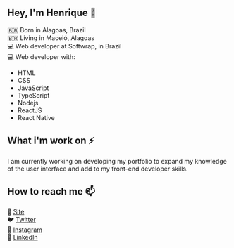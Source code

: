 ## Hey, I'm Henrique 👋

🇧🇷 Born in Alagoas, Brazil<br>
🇧🇷 Living in Maceió, Alagoas <br>
💻 Web developer at Softwrap, in Brazil <br>
💻 Web developer with:
  - HTML
  - CSS
  - JavaScript
  - TypeScript
  - Nodejs
  - ReactJS
  - React Native
  
## What i'm work on ⚡

I am currently working on developing my portfolio to expand my knowledge of the user interface and add to my front-end developer skills.

## How to reach me 📫

🚀 [Site](https://henryxavierb.github.io/dev-portfolio/) <br>
🐦 [Twitter](https://twitter.com/Henry_bhx) <br>
📸 [Instagram](https://www.instagram.com/bh_xavier) <br>
💼 [LinkedIn](https://www.linkedin.com/in/henrique-barros-xavier-706a04178/)

<!--
**Henryxavierb/henryxavierb** is a ✨ _special_ ✨ repository because its `README.md` (this file) appears on your GitHub profile.

Here are some ideas to get you started:

- 🔭 I’m currently working on ...
- 🌱 I’m currently learning ...
- 👯 I’m looking to collaborate on ...
- 🤔 I’m looking for help with ...
- 💬 Ask me about ...
- 📫 How to reach me: ...
- 😄 Pronouns: ...
- ⚡ Fun fact: ...
-->
